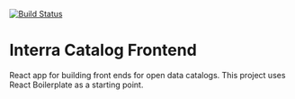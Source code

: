 [![Build Status](https://travis-ci.org/interra/catalog-frontend.svg?branch=master)](https://travis-ci.org/interra/catalog-frontend)

# Interra Catalog Frontend 

React app for building front ends for open data catalogs. This project uses React Boilerplate as a starting point.

